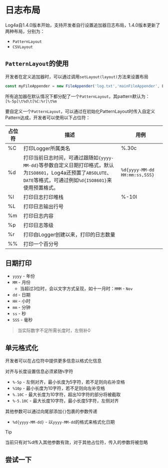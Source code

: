 <script setup>
import DemoEditor from '../components/DemoEditor.vue'
</script>
# 日志布局 <Badge type="tip" text="1.4.0 +" />

Log4a自1.4.0版本开始，支持开发者自行设置追加器日志布局，1.4.0版本更新了两种布局，分别为：

- `PatternLayout`
- `CSVLayout`

## `PatternLayout`的使用

开发者在定义追加器时，可以通过调用`setLayout(layout)`方法来设置布局

```ts
const myFileAppender = new FileAppender('log.txt','mainFileAppender', Level.ALL).setLayout(new PatternLayout());
```

所有追加器在默认情况下都分配了一个`PatternLayout`，其pattern默认为：`[%-5p]\t%d\t[%C:%r]\t%m`

要自定义一个`PatternLayout`，可以通过在初始化PatternLayout时传入自定义Pattern达成，开发者可以使用以下占位符：

| 占位符 | 描述                                                                                                                                                                  | 用例                          |
| ------ | --------------------------------------------------------------------------------------------------------------------------------------------------------------------- | ----------------------------- |
| %C     | 打印Logger所属类名                                                                                                                                                    | %.30c                         |
| %d     | 打印当前日志时间，可通过跟随如`{yyyy-MM-dd}`等参数自定义日期打印格式，默认为`ISO8601`，Log4a还预置了`ABSOLUTE`、`DATE`等格式，可通过例如`%d{ISO8601}`来使用预置格式。 | `%d{yyyy-MM-dd HH:mm:ss,SSS}` |
| %l     | 打印日志打印堆栈                                                                                                                                                      | %-10l                         |
| %L     | 打印日志输出行号                                                                                                                                                      |                               |
| %m     | 打印日志内容                                                                                                                                                          |                               |
| %p     | 打印日志等级                                                                                                                                                          |                               |
| %r     | 打印自Logger创建以来，打印的日志数量                                                                                                                                  |                               |
| %%     | 打印一个百分号                                                                                                                                                        |                               |

## 日期打印

- `yyyy` - 年份
- `MM` - 月份
  - 当超过3位时，会以文字方式呈现，如十一月时：`MMM` - `Nov`
- `dd` - 日期
- `HH` - 小时
- `mm` - 分钟
- `ss` - 秒
- `SSS` - 毫秒

> 当实际数字不足所需长度时，左侧补0

## 单元格式化

开发者可以在占位符中提供更多信息以格式化信息

对齐与长度设置信息必须紧随`%`字符

- `%-5p` - 左侧对齐，最小长度为5字符，若不足则向右补空格
- `%10p` - 最小长度为10字符，若不足则向左补空格
- `%.10C` - 最大长度为10字符，超出10字符的部分将被截取
- `%-5.10C` - 最大长度10字符，最小长度5字符，左侧对齐

其他参数可以通过向尾部添加`{}`包裹的参数传递

- `%d{yyyy-MM-dd}` - 以`yyyy-MM-dd`的格式来格式化日期

> [!TIP]
> 当前只有对%d传入其他参数有效，对于其他占位符，传入的参数将被忽略

## 尝试一下

<DemoEditor code='const layout = new PatternLayout("%d{yyyy-MM-dd HH:mm:ss,SSS}\t%m");
const appender = new ConsoleAppender().setLayout(layout);
const logger = LogManager
                  .getLogger("Log4a")
                  .removeAppenderByType(AppenderTypeEnum.CONSOLE);
logger.addAppender(appender);
logger.info("Hello World!");' />